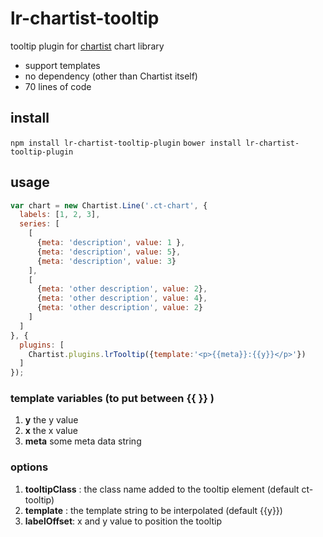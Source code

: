# lr-chartist-tooltip

tooltip plugin for [chartist](http://gionkunz.github.io/chartist-js/) chart library
* support templates
* no dependency (other than Chartist itself)
* 70 lines of code

## install 

``npm install lr-chartist-tooltip-plugin``
``bower install lr-chartist-tooltip-plugin``

## usage

```Javascript
var chart = new Chartist.Line('.ct-chart', {
  labels: [1, 2, 3],
  series: [
    [
      {meta: 'description', value: 1 },
      {meta: 'description', value: 5},
      {meta: 'description', value: 3}
    ],
    [
      {meta: 'other description', value: 2},
      {meta: 'other description', value: 4},
      {meta: 'other description', value: 2}
    ]
  ]
}, {
  plugins: [
    Chartist.plugins.lrTooltip({template:'<p>{{meta}}:{{y}}</p>'})
  ]
});
```

### template variables (to put between {{ }} )

1. **y** the y value
2. **x** the x value
3. **meta** some meta data string

### options

1. **tooltipClass** : the class name added to the tooltip element (default ct-tooltip)
2. **template** : the template string to be interpolated (default {{y}})
3. **labelOffset**: x and y value to position the tooltip  



